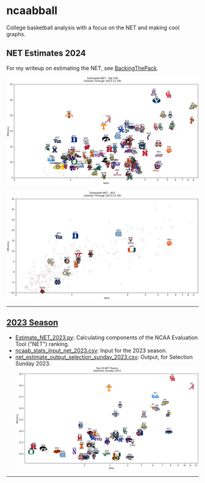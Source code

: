# ncaabball

College basketball analysis with a focus on the NET and making cool graphs.

## NET Estimates 2024

For my writeup on estimating the NET, see [BackingThePack](https://www.backingthepack.com/nc-state-basketball/2023/10/24/23928786/casting-a-wide-net-finding-the-basketball-rankings).

![Estimated NET Rankings - Top 100](netscatter/NET%20Scatter%20Top%20100.png)

![Estimated NET Rankings - ACC](/netscatter/NET%20Scatter%20ACC.png)

---
## [2023 Season](/NET2023)
* [Estimate_NET_2023.py](/NET2023/Estimate_NET_2023.py): Calculating components of the NCAA Evaluation Tool ("NET") ranking.
* [ncaab_stats_input_net_2023.csv](/NET2023/ncaab_stats_input_net_2023.csv): Input for the 2023 season.
* [net_estimate_output_selection_sunday_2023.csv](/NET2023/net_estimate_output_selection_sunday_2023.csv): Output, for Selection Sunday 2023.
![Top-50 NET Rankings for Selection Sunday 2023](/NET2023/NET_SS_2023_top50_logos.png)
---
